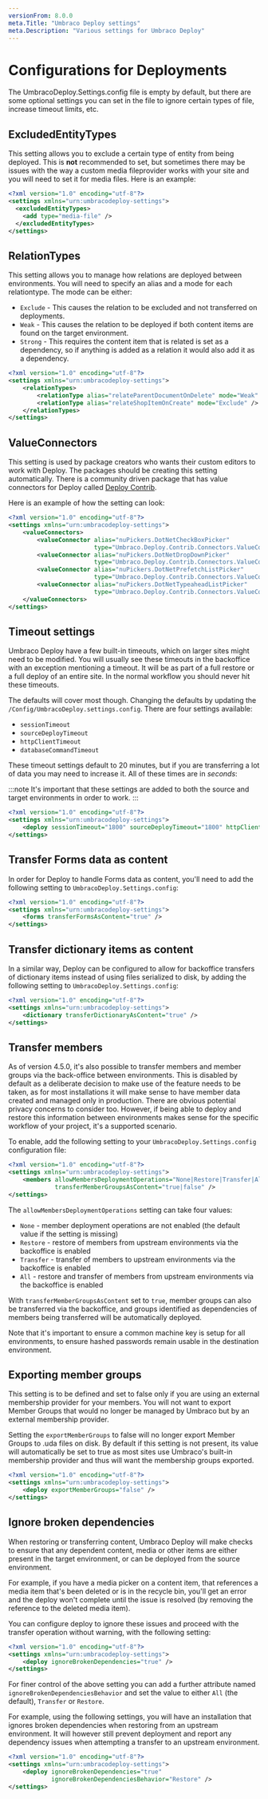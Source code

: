 ```yaml
---
versionFrom: 8.0.0
meta.Title: "Umbraco Deploy settings"
meta.Description: "Various settings for Umbraco Deploy"
---
```


# Configurations for Deployments

The UmbracoDeploy.Settings.config file is empty by default, but there are some optional settings you can set in the file to ignore certain types of file, increase timeout limits, etc.

## ExcludedEntityTypes

This setting allows you to exclude a certain type of entity from being deployed. This is **not** recommended to set, but sometimes there may be issues with the way a custom media fileprovider works with your site and you will need to set it for media files. Here is an example:

```xml
<?xml version="1.0" encoding="utf-8"?>
<settings xmlns="urn:umbracodeploy-settings">
  <excludedEntityTypes>
    <add type="media-file" />
  </excludedEntityTypes>
</settings>
```

## RelationTypes

This setting allows you to manage how relations are deployed between environments. You will need to specify an alias and a mode for each relationtype. The mode can be either:

- `Exclude` - This causes the relation to be excluded and not transferred on deployments.
- `Weak` - This causes the relation to be deployed if both content items are found on the target environment.
- `Strong` - This requires the content item that is related is set as a dependency, so if anything is added as a relation it would also add it as a dependency.

```xml
<?xml version="1.0" encoding="utf-8"?>
<settings xmlns="urn:umbracodeploy-settings">
    <relationTypes>
        <relationType alias="relateParentDocumentOnDelete" mode="Weak" />
        <relationType alias="relateShopItemOnCreate" mode="Exclude" />
    </relationTypes>
</settings>
```

## ValueConnectors

This setting is used by package creators who wants their custom editors to work with Deploy. The packages should be creating this setting automatically. There is a community driven package that has value connectors for Deploy called [Deploy Contrib](https://github.com/umbraco/Umbraco.Deploy.Contrib).

Here is an example of how the setting can look:

```xml
<?xml version="1.0" encoding="utf-8"?>
<settings xmlns="urn:umbracodeploy-settings">
    <valueConnectors>
        <valueConnector alias="nuPickers.DotNetCheckBoxPicker"
                        type="Umbraco.Deploy.Contrib.Connectors.ValueConnectors.NuPickersValueConnector,Umbraco.Deploy.Contrib.Connectors" />
        <valueConnector alias="nuPickers.DotNetDropDownPicker"
                        type="Umbraco.Deploy.Contrib.Connectors.ValueConnectors.NuPickersValueConnector,Umbraco.Deploy.Contrib.Connectors" />
        <valueConnector alias="nuPickers.DotNetPrefetchListPicker"
                        type="Umbraco.Deploy.Contrib.Connectors.ValueConnectors.NuPickersValueConnector,Umbraco.Deploy.Contrib.Connectors" />
        <valueConnector alias="nuPickers.DotNetTypeaheadListPicker"
                        type="Umbraco.Deploy.Contrib.Connectors.ValueConnectors.NuPickersValueConnector,Umbraco.Deploy.Contrib.Connectors" />
    </valueConnectors>
</settings>
```

## Timeout settings

Umbraco Deploy have a few built-in timeouts, which on larger sites might need to be modified. You will usually see these timeouts in the backoffice with an exception mentioning a timeout. It will be as part of a full restore or a full deploy of an entire site. In the normal workflow you should never hit these timeouts.

The defaults will cover most though. Changing the defaults by updating the `/Config/UmbracoDeploy.settings.config`. There are four settings available:

- `sessionTimeout`
- `sourceDeployTimeout`
- `httpClientTimeout`
- `databaseCommandTimeout`

These timeout settings default to 20 minutes, but if you are transferring a lot of data you may need to increase it. All of these times are in *seconds*:

:::note
It's important that these settings are added to both the source and target environments in order to work.
:::

```xml
<?xml version="1.0" encoding="utf-8"?>
<settings xmlns="urn:umbracodeploy-settings">
    <deploy sessionTimeout="1800" sourceDeployTimeout="1800" httpClientTimeout="1800" databaseCommandTimeout="1800" />
</settings>
```

## Transfer Forms data as content

In order for Deploy to handle Forms data as content, you'll need to add the following setting to `UmbracoDeploy.Settings.config`:

```xml
<?xml version="1.0" encoding="utf-8"?>
<settings xmlns="urn:umbracodeploy-settings">
    <forms transferFormsAsContent="true" />
</settings>
```

## Transfer dictionary items as content

In a similar way, Deploy can be configured to allow for backoffice transfers of dictionary items instead of using files serialized to disk, by adding the following setting to `UmbracoDeploy.Settings.config`:

```xml
<?xml version="1.0" encoding="utf-8"?>
<settings xmlns="urn:umbracodeploy-settings">
    <dictionary transferDictionaryAsContent="true" />
</settings>
```

## Transfer members

As of version 4.5.0, it's also possible to transfer members and member groups via the back-office between environments.  This is disabled by default as a deliberate decision to make use of the feature needs to be taken, as for most installations it will make sense to have member data created and managed only in production. There are obvious potential privacy concerns to consider too.  However, if being able to deploy and restore this information between environments makes sense for the specific workflow of your project, it's a supported scenario.

To enable, add the following setting to your `UmbracoDeploy.Settings.config` configuration file:

```xml
<?xml version="1.0" encoding="utf-8"?>
<settings xmlns="urn:umbracodeploy-settings">
    <members allowMembersDeploymentOperations="None|Restore|Transfer|All"
             transferMemberGroupsAsContent="true|false" />
</settings>
```

The `allowMembersDeploymentOperations` setting can take four values:

- `None` - member deployment operations are not enabled (the default value if the setting is missing)
- `Restore` - restore of members from upstream environments via the backoffice is enabled
- `Transfer` - transfer of members to upstream environments via the backoffice is enabled
- `All` - restore and transfer of members from upstream environments via the backoffice is enabled

With `transferMemberGroupsAsContent` set to `true`, member groups can also be transferred via the backoffice, and groups identified as dependencies of members being transferred will be automatically deployed.

Note that it's important to ensure a common machine key is setup for all environments, to ensure hashed passwords remain usable in the destination environment.

## Exporting member groups

This setting is to be defined and set to false only if you are using an external membership provider for your members. You will not want to export Member Groups that would no longer be managed by Umbraco but by an external membership provider.

Setting the `exportMemberGroups` to false will no longer export Member Groups to .uda files on disk. By default if this setting is not present, its value will automatically be set to true as most sites use Umbraco's built-in membership provider and thus will want the membership groups exported.

```xml
<?xml version="1.0" encoding="utf-8"?>
<settings xmlns="urn:umbracodeploy-settings">
    <deploy exportMemberGroups="false" />
</settings>
```

## Ignore broken dependencies

When restoring or transferring content, Umbraco Deploy will make checks to ensure that any dependent content, media or other items are either present in the target environment, or can be deployed from the source environment.

For example, if you have a media picker on a content item, that references a media item that's been deleted or is in the recycle bin, you'll get an error and the deploy won't complete until the issue is resolved (by removing the reference to the deleted media item).

You can configure deploy to ignore these issues and proceed with the transfer operation without warning, with the following setting:

```xml
<?xml version="1.0" encoding="utf-8"?>
<settings xmlns="urn:umbracodeploy-settings">
    <deploy ignoreBrokenDependencies="true" />
</settings>
```

For finer control of the above setting you can add a further attribute named `ignoreBrokenDependenciesBehavior` and set the value to either `All` (the default), `Transfer` or `Restore`.

For example, using the following settings, you will have an installation that ignores broken dependencies when restoring from an upstream environment.  It will however still prevent deployment and report any dependency issues when attempting a transfer to an upstream environment.

```xml
<?xml version="1.0" encoding="utf-8"?>
<settings xmlns="urn:umbracodeploy-settings">
    <deploy ignoreBrokenDependencies="true"
            ignoreBrokenDependenciesBehavior="Restore" />
</settings>
```


